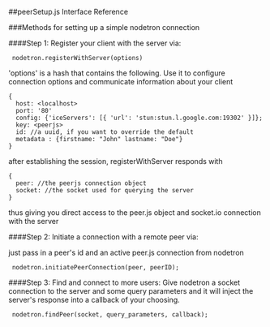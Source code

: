 ##peerSetup.js Interface Reference

###Methods for setting up a simple nodetron connection

####Step 1: Register your client with the server via:

     nodetron.registerWithServer(options)

'options' is a hash that contains the following.   Use it to configure connection options and communicate information about your client

    {
      host: <localhost>
      port: '80'
      config: {'iceServers': [{ 'url': 'stun:stun.l.google.com:19302' }]};
      key: <peerjs>
      id: //a uuid, if you want to override the default
      metadata : {firstname: "John" lastname: "Doe"}
    }

after establishing the session, registerWithServer responds with

    {
      peer: //the peerjs connection object
      socket: //the socket used for querying the server
    }

thus giving you direct access to the peer.js object and socket.io connection with the server

####Step 2: Initiate a connection with a remote peer via:

just pass in a peer's id and an active peer.js connection from nodetron

     nodetron.initiatePeerConnection(peer, peerID);

####Step 3: Find and connect to more users:
Give nodetron a socket connection to the server and some query parameters and it will inject the server's response into a callback of your choosing.

     nodetron.findPeer(socket, query_parameters, callback);
